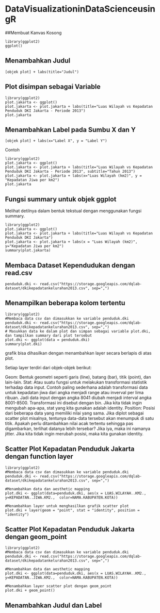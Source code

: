 # DataVisualizationinDataScienceusingR
##Membuat Kanvas Kosong
```
library(ggplot2)
ggplot()
```

## Menambahkan Judul
```
[objek plot] + labs(title="Judul")
```
## Plot disimpan sebagai Variable
```
library(ggplot2)
plot.jakarta <- ggplot()
plot.jakarta <- plot.jakarta + labs(title="Luas Wilayah vs Kepadatan Penduduk DKI Jakarta - Periode 2013")
plot.jakarta
```
## Menambahkan Label pada Sumbu X dan Y
```
[objek plot] + labs(x="Label X", y = "Label Y")
```
Contoh
```
library(ggplot2)
plot.jakarta <- ggplot()
plot.jakarta <- plot.jakarta + labs(title="Luas Wilayah vs Kepadatan Penduduk DKI Jakarta - Periode 2013", subtitle="Tahun 2013")
plot.jakarta <- plot.jakarta + labs(x="Luas Wilayah (km2)", y = "Kepadatan Jiwa per km2")
plot.jakarta
```
## Fungsi summary untuk objek ggplot
Melihat detilnya dalam bentuk tekstual dengan menggunakan fungsi summary.
```
library(ggplot2)
plot.jakarta <- ggplot()
plot.jakarta <- plot.jakarta + labs(title="Luas Wilayah vs Kepadatan Penduduk DKI Jakarta")
plot.jakarta <- plot.jakarta + labs(x = "Luas Wilayah (km2)", y="Kepadatan Jiwa per km2")
summary(plot.jakarta)
```
## Membaca Dataset Kependudukan dengan read.csv
```
penduduk.dki <- read.csv("https://storage.googleapis.com/dqlab-dataset/dkikepadatankelurahan2013.csv", sep=",")
```
## Menampilkan beberapa kolom tertentu
```
library(ggplot2)
#Membaca data csv dan dimasukkan ke variable penduduk.dki
penduduk.dki <- read.csv("https://storage.googleapis.com/dqlab-dataset/dkikepadatankelurahan2013.csv", sep=",")
# Masukkan data ke dalam plot dan simpan sebagai variable plot.dki, dan tampilkan summary dari plot tersebut
plot.dki <- ggplot(data = penduduk.dki)
summary(plot.dki)
```
grafik bisa dihasilkan dengan menambahkan layer secara berlapis di atas plot.

Setiap layer terdiri dari objek-objek berikut:

Geom: Bentuk geometri seperti garis (line), batang (bar), titik (point), dan lain-lain.
Stat: Atau suatu fungsi untuk melakukan transformasi statistik terhadap data input.
Contoh paling sederhana adalah transformasi data untuk kepadatan jiwa dari angka menjadi range atau inverval per lima ribuan. Jadi data input dengan angka 8041 diubah menjadi interval angka 8001-8500. Transformasi ini disebut dengan bin. Jika kita tidak ingin mengubah apa-apa, stat yang kita gunakan adalah identity.
Position: Posisi dari beberapa data yang memiliki nilai yang sama. Jika diplot sebagai scatter plot misalnya, tentunya data-data tersebut akan menumpuk di satu titik. Apakah perlu ditambahkan nilai acak tertentu sehingga pas digambarkan, terlihat datanya lebih tersebar? Jika iya, maka ini namanya jitter. Jika kita tidak ingin merubah posisi, maka kita gunakan identity.

## Scatter Plot Kepadatan Penduduk Jakarta dengan function layer
```
library(ggplot2)
#Membaca data csv dan dimasukkan ke variable penduduk.dki
penduduk.dki <- read.csv("https://storage.googleapis.com/dqlab-dataset/dkikepadatankelurahan2013.csv", sep=",")

#Menambahkan data dan aesthetic mapping
plot.dki <- ggplot(data=penduduk.dki, aes(x = LUAS.WILAYAH..KM2.,  y=KEPADATAN..JIWA.KM2.,  color=NAMA.KABUPATEN.KOTA))

#Menambahkan layer untuk menghasilkan grafik scatter plot
plot.dki + layer(geom = "point", stat = "identity", position = "identity")
```
## Scatter Plot Kepadatan Penduduk Jakarta dengan geom_point
```
library(ggplot2)
#Membaca data csv dan dimasukkan ke variable penduduk.dki
penduduk.dki <- read.csv("https://storage.googleapis.com/dqlab-dataset/dkikepadatankelurahan2013.csv", sep=",")

#Menambahkan data dan aesthetic mapping
plot.dki <- ggplot(data=penduduk.dki, aes(x = LUAS.WILAYAH..KM2.,  y=KEPADATAN..JIWA.KM2.,  color=NAMA.KABUPATEN.KOTA))

#Menambahkan layer scatter plot dengan geom_point
plot.dki + geom_point()
```
## Menambahkan Judul dan Label

